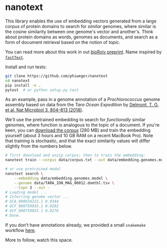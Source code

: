 # nanotext

This library enables the use of embedding vectors generated from a large corpus of protein domains to search for _similar_ genomes, where similar is the cosine similarity between one genome's vector and another's. Think about protein domains as words, genomes as documents, and search as a form of document retrieval based on the notion of _topic_. 

You can read more about this work in out [bioRxiv preprint](https://www.biorxiv.org/content/early/2019/01/18/524280). Name inspired by [`fastText`](https://fasttext.cc/).

Install and run tests: 


```bash
git clone https://github.com/phiweger/nanotext
cd nanotext
pip install -e .
pytest  # or python setup.py test
```


As an example, pass in a genome annotation of a _Prochlorococcus_ genome assembly based on data from the _Tara Ocean Expedition_ by [Delmont, T. O. et al. Nat Microbiol 3, 804–813 (2018)](https://www.nature.com/articles/s41564-018-0176-9).

We'll use the pretrained embedding to search for _functionally_ similar genomes, where function is analogous to the topic of a document. If you're keen, you can [download the corpus](https://osf.io/pjf7m/) (280 MB) and train the embedding yourself (about 3 hours and 10 GB RAM on a recent MacBook Pro). Note that training is stochastic, and that the exact similarity values will differ slightly from the numbers below.


```bash
# first download and unzip corpus; then to train the embedding:
nanotext train --corpus data/corpus.txt --out data/embedding.genomes.model

# or use pretrained model
nanotext search \
    --embedding data/embedding.genomes.model \
    --genome data/TARA_ION_MAG_00012.domtbl.tsv \
    --topn 3 --out -
# Loading model ...
# Inferring genome vector ...
# GCA_000634215.1 0.9344
# GCF_000759935.1 0.9282
# GCF_000759855.1 0.9276
# Done.
```


If you don't have annotations already, we provided a small `snakemake` workflow [here](https://github.com/phiweger/nanotext/tree/master/nanotext/workflows/annotation_tara).


More to follow, watch this space.